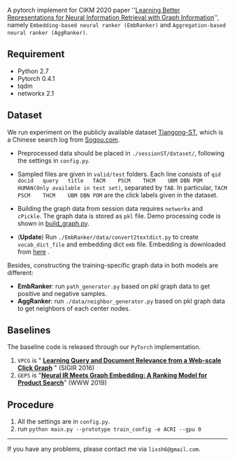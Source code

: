 A pytorch implement for CIKM 2020 paper ''[Learning Better Representations for Neural Information Retrieval with Graph Information](http://www.thuir.cn/group/~YQLiu/)'', namely `Embedding-based neural ranker (EmbRanker)` and `Aggregation-based neural ranker (AggRanker)`.

## Requirement
* Python 2.7
* Pytorch 0.4.1
* tqdm
* networkx 2.1

## Dataset
We run experiment on the publicly available dataset [Tiangong-ST](http://www.thuir.cn/tiangong-st/), which is a Chinese search log from [Sogou.com](sogou.com). 

* Preprocessed data should be placed in `./sessionST/dataset/`, following the settings in `config.py`. 

* Sampled files are given in `valid/test` folders. Each line consists of `qid	docid	query	title	TACM	PSCM	THCM	UBM	DBN	POM	HUMAN(Only available in test set)`, separated by `TAB`. In particular, `TACM	PSCM	THCM	UBM	DBN	POM` are the click labels given in the dataset.

* Building the graph data from session data requires `networkx` and `cPickle`. The graph data is stored as `pkl` file. Demo processing code is shown in [build_graph.py](./sessionST/build_graph.py).

* (**Update**) Run `./EmbRanker/data/convert2textdict.py` to create `vocab_dict_file` and embedding dict `emb` file. Embedding is downloaded from [here](http://download.wikipedia.com/zhwiki) .

  

Besides, constructing the training-specific graph data in both models are different:

* **EmbRanker**: run `path_generator.py` based on pkl graph data to get positive and negative samples.
* **AggRanker**: run `./data/neighbor_generator.py` based on pkl graph data to get neighbors of each center nodes. 

## Baselines

The baseline code is released through our `PyTorch` implementation. 

1. `VPCG` is " [**Learning Query and Document Relevance from a Web-scale Click Graph**](http://www.yichang-cs.com/yahoo/SIGIR16_clickgraph.pdf) " (SIGIR 2016)
2. `GEPS` is "[**Neural IR Meets Graph Embedding: A Ranking Model for Product Search**](https://arxiv.org/pdf/1901.08286.pdf)" (WWW 2019)

## Procedure

1. All the settings are in `config.py`.
2. run `python main.py --prototype train_config -e ACRI --gpu 0`

----------------

If you have any problems, please contact me via `lixsh6@gmail.com`.

